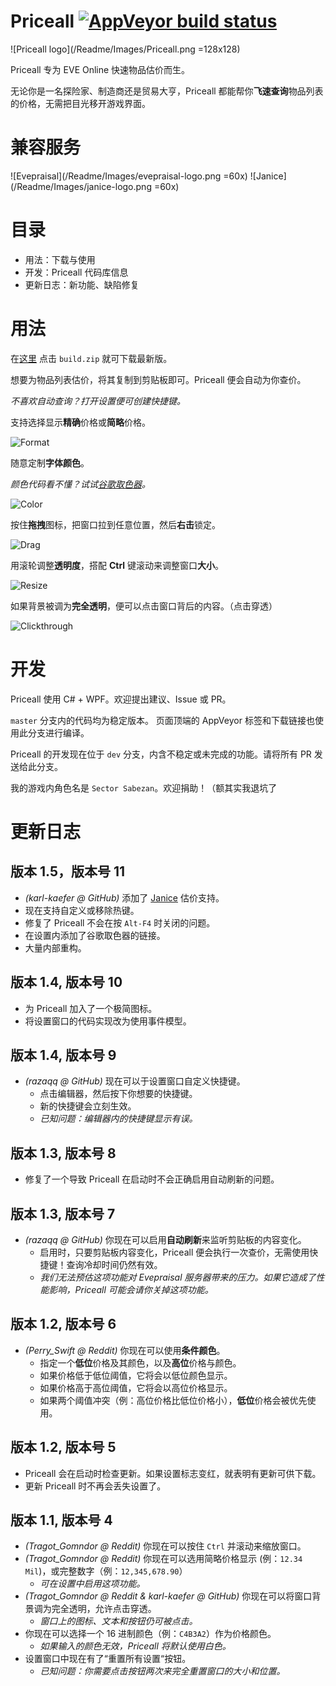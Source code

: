 # Priceall [![AppVeyor build status](https://ci.appveyor.com/api/projects/status/github/xyx0826/Priceall?svg=true)](https://ci.appveyor.com/project/xyx0826/Priceall)

![Priceall logo](/Readme/Images/Priceall.png =128x128)

Priceall 专为 EVE Online 快速物品估价而生。

无论你是一名探险家、制造商还是贸易大亨，Priceall
都能帮你**飞速查询**物品列表的价格，无需把目光移开游戏界面。

# 兼容服务

![Evepraisal](/Readme/Images/evepraisal-logo.png =60x) ![Janice](/Readme/Images/janice-logo.png =60x)

# 目录

- 用法：下载与使用
- 开发：Priceall 代码库信息
- 更新日志：新功能、缺陷修复

# 用法

在[这里](https://ci.appveyor.com/project/xyx0826/Priceall/build/artifacts)
点击 `build.zip` 就可下载最新版。

想要为物品列表估价，将其复制到剪贴板即可。Priceall 便会自动为你查价。

*不喜欢自动查询？打开设置便可创建快捷键。*

支持选择显示**精确**价格或**简略**价格。

![Format](Readme/Images/priceall-gif-02-format.gif)

随意定制**字体颜色**。

*颜色代码看不懂？试试[谷歌取色器](https://www.google.com/search?q=color%20picker)。*

![Color](Readme/Images/priceall-gif-03-color.gif)

按住**拖拽**图标，把窗口拉到任意位置，然后**右击**锁定。

![Drag](Readme/Images/priceall-gif-04-drag.gif)

用滚轮调整**透明度**，搭配 **Ctrl** 键滚动来调整窗口**大小**。

![Resize](Readme/Images/priceall-gif-05-resize.gif)

如果背景被调为**完全透明**，便可以点击窗口背后的内容。（点击穿透）

![Clickthrough](Readme/Images/priceall-gif-06-clickthrough.gif)

# 开发

Priceall 使用 C# + WPF。欢迎提出建议、Issue 或 PR。

`master` 分支内的代码均为稳定版本。 页面顶端的 AppVeyor 标签和下载链接也使用此分支进行编译。

Priceall 的开发现在位于 `dev` 分支，内含不稳定或未完成的功能。请将所有 PR 发送给此分支。

我的游戏内角色名是 `Sector Sabezan`。欢迎捐助！（额其实我退坑了

# 更新日志

## 版本 1.5，版本号 11

- *(karl-kaefer @ GitHub)* 添加了 [Janice](https://janice.e-351.com/) 估价支持。
- 现在支持自定义或移除热键。
- 修复了 Priceall 不会在按 `Alt-F4` 时关闭的问题。
- 在设置内添加了谷歌取色器的链接。
- 大量内部重构。

## 版本 1.4, 版本号 10

- 为 Priceall 加入了一个极简图标。
- 将设置窗口的代码实现改为使用事件模型。

## 版本 1.4, 版本号 9

- *(razaqq @ GitHub)* 现在可以于设置窗口自定义快捷键。
  - 点击编辑器，然后按下你想要的快捷键。
  - 新的快捷键会立刻生效。
  - *已知问题：编辑器内的快捷键显示有误。*

## 版本 1.3, 版本号 8

- 修复了一个导致 Priceall 在启动时不会正确启用自动刷新的问题。

## 版本 1.3, 版本号 7

- *(razaqq @ GitHub)* 你现在可以启用**自动刷新**来监听剪贴板的内容变化。
  - 启用时，只要剪贴板内容变化，Priceall 便会执行一次查价，无需使用快捷键！查询冷却时间仍然有效。
  - *我们无法预估这项功能对 Evepraisal 服务器带来的压力。如果它造成了性能影响，Priceall 可能会请你关掉这项功能。*

## 版本 1.2, 版本号 6

- *(Perry_Swift @ Reddit)* 你现在可以使用**条件颜色**。
  - 指定一个**低位**价格及其颜色，以及**高位**价格与颜色。
  - 如果价格低于低位阈值，它将会以低位颜色显示。
  - 如果价格高于高位阈值，它将会以高位价格显示。
  - 如果两个阈值冲突（例：高位价格比低位价格小），**低位**价格会被优先使用。

## 版本 1.2, 版本号 5

- Priceall 会在启动时检查更新。如果设置标志变红，就表明有更新可供下载。
- 更新 Priceall 时不再会丢失设置了。

## 版本 1.1, 版本号 4

- *(Tragot_Gomndor @ Reddit)* 你现在可以按住 `Ctrl` 并滚动来缩放窗口。
- *(Tragot_Gomndor @ Reddit)* 你现在可以选用简略价格显示 (例：`12.34 Mil`)，或完整数字（例：`12,345,678.90`）
  - *可在设置中启用这项功能。*
- *(Tragot_Gomndor @ Reddit & karl-kaefer @ GitHub)* 你现在可以将窗口背景调为完全透明，允许点击穿透。
  - *窗口上的图标、文本和按钮仍可被点击。*
- 你现在可以选择一个 16 进制颜色（例：`C4B3A2`）作为价格颜色。
  - *如果输入的颜色无效，Priceall 将默认使用白色。*
- 设置窗口中现在有了“重置所有设置“按钮。
  - *已知问题：你需要点击按钮两次来完全重置窗口的大小和位置。*
